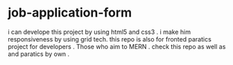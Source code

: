 # job-application-form
i can develope this project by using html5 and css3 . i make him responsiveness by using grid tech. this repo is also for fronted paratics project for developers . Those who aim to MERN . check this repo as well as and paratics by own .
